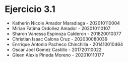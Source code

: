 # Ejercicio 3.1

- Katherin Nicole Amador Maradiaga - 202010110004
- Mirian Fatima Ordoñez Amador - 202010110107
- Sharon Vanessa Espinoza Calderon - 201820010377
- Christian Isaac Calona Cruz - 202030080039
- Enrrique Antonio Pacheco Chinchilla - 201410010464
- Oscar Joel Gomez Castillo - 201720110022
- Gleen Alexis Pineda Moreno - 202010110177

